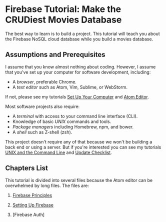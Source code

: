 # Firebase Tutorial: Make the CRUDiest Movies Database

The best way to learn is to build a project. This tutorial will teach you about the Firebase NoSQL cloud database while you build a movies database.

## Assumptions and Prerequisites

I assume that you know almost nothing about coding. However, I assume that you've set up your computer for software development, including:

* A _browser_, preferable Chrome.
* A _text editor_ such as Atom, Vim, Sublime, or WebStorm.

 If not, please see my tutorials [Set Up Your Computer](https://github.com/tdkehoe/Learn-To-Code-By-Breaking-Stuff/blob/master/Set_Up_Your_Computer.md) and [Atom Editor](https://github.com/tdkehoe/Learn-To-Code-By-Breaking-Stuff/blob/master/Atom_Editor.md).

Most software projects also require:

* A _terminal_ with access to your command line interface (CLI).
* Knowledge of basic _UNIX_ commands and tools.
* _Package managers_ including Homebrew, npm, and bower.
* A _shell_ such as Z-shell (zsh).

This project doesn't require any of that because we won't be building a back end or using a server. But if you're interested you can see my tutorials [UNIX and the Command Line](https://github.com/tdkehoe/Learn-To-Code-By-Breaking-Stuff/blob/master/UNIX_and_the_Command_Line.md) and [Update Checklist](https://github.com/tdkehoe/Learn-To-Code-By-Breaking-Stuff/blob/master/Update_Checklist.md).

## Chapters List

This tutorial is divided into several files because the Atom editor can be overwhelmed by long files. The files are:

1. [Firebase Principles]()
2. [Setting Up Firebase]()

5. [Firebase Auth]
